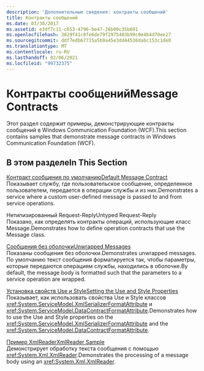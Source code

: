 ```yaml
---
description: 'Дополнительные сведения: контракты сообщений'
title: Контракты сообщений
ms.date: 03/30/2017
ms.assetid: e3df7c11-c653-4796-be47-26b09c35b691
ms.openlocfilehash: 3829f41c0fe6de79f2975403b99c0e4b4d70ee27
ms.sourcegitcommit: ddf7edb67715a5b9a45e3dd44536dabc153c1de0
ms.translationtype: MT
ms.contentlocale: ru-RU
ms.lasthandoff: 02/06/2021
ms.locfileid: "99732375"
---
```

# <a name="message-contracts"></a><span data-ttu-id="d48c8-103">Контракты сообщений</span><span class="sxs-lookup"><span data-stu-id="d48c8-103">Message Contracts</span></span>

<span data-ttu-id="d48c8-104">Этот раздел содержит примеры, демонстрирующие контракты сообщений в Windows Communication Foundation (WCF).</span><span class="sxs-lookup"><span data-stu-id="d48c8-104">This section contains samples that demonstrate message contracts in Windows Communication Foundation (WCF).</span></span>  
  
## <a name="in-this-section"></a><span data-ttu-id="d48c8-105">В этом разделе</span><span class="sxs-lookup"><span data-stu-id="d48c8-105">In This Section</span></span>  

 [<span data-ttu-id="d48c8-106">Контракт сообщения по умолчанию</span><span class="sxs-lookup"><span data-stu-id="d48c8-106">Default Message Contract</span></span>](default-message-contract.md)  
 <span data-ttu-id="d48c8-107">Показывает службу, где пользовательское сообщение, определенное пользователем, передается в операции службы и из них.</span><span class="sxs-lookup"><span data-stu-id="d48c8-107">Demonstrates a service where a custom user-defined message is passed to and from service operations.</span></span>  
  
 <span data-ttu-id="d48c8-108">Нетипизированный Request-Reply</span><span class="sxs-lookup"><span data-stu-id="d48c8-108">Untyped Request-Reply</span></span>  
 <span data-ttu-id="d48c8-109">Показано, как определять контракты операций, использующие класс Message.</span><span class="sxs-lookup"><span data-stu-id="d48c8-109">Demonstrates how to define operation contracts that use the Message class.</span></span>  
  
 [<span data-ttu-id="d48c8-110">Сообщения без оболочки</span><span class="sxs-lookup"><span data-stu-id="d48c8-110">Unwrapped Messages</span></span>](unwrapped-messages.md)  
 <span data-ttu-id="d48c8-111">Показаны сообщения без оболочки.</span><span class="sxs-lookup"><span data-stu-id="d48c8-111">Demonstrates unwrapped messages.</span></span> <span data-ttu-id="d48c8-112">По умолчанию текст сообщения форматируется так, чтобы параметры, которые передаются операциям службы, находились в оболочке.</span><span class="sxs-lookup"><span data-stu-id="d48c8-112">By default, the message body is formatted such that the parameters to a service operation are wrapped.</span></span>  
  
 [<span data-ttu-id="d48c8-113">Установка свойств Use и Style</span><span class="sxs-lookup"><span data-stu-id="d48c8-113">Setting the Use and Style Properties</span></span>](setting-the-use-and-style-properties.md)  
 <span data-ttu-id="d48c8-114">Показывает, как использовать свойства Use и Style классов <xref:System.ServiceModel.XmlSerializerFormatAttribute> и <xref:System.ServiceModel.DataContractFormatAttribute>.</span><span class="sxs-lookup"><span data-stu-id="d48c8-114">Demonstrates how to use the Use and Style properties on the <xref:System.ServiceModel.XmlSerializerFormatAttribute> and the <xref:System.ServiceModel.DataContractFormatAttribute>.</span></span>  
  
 [<span data-ttu-id="d48c8-115">Пример XmlReader</span><span class="sxs-lookup"><span data-stu-id="d48c8-115">XmlReader Sample</span></span>](xmlreader-sample.md)  
 <span data-ttu-id="d48c8-116">Демонстрирует обработку текста сообщения с помощью <xref:System.Xml.XmlReader>.</span><span class="sxs-lookup"><span data-stu-id="d48c8-116">Demonstrates the processing of a message body using an <xref:System.Xml.XmlReader>.</span></span>
